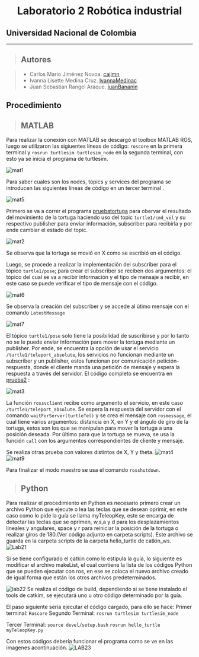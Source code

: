 <h1 align="center"> Laboratorio 2 Robótica industrial </h1>

## Universidad Nacional de Colombia
-------------------------------------------------------------
> ## Autores

  > - Carlos Mario Jiménez Novoa. [cajimn](https://github.com/cajimn)
  > - Ivanna Lisette Medina Cruz. [IvannaMedinac](https://github.com/IvannaMedinaC)
  > - Juan Sebastian Rangel Araque. [juanBananin](https://github.com/juanBananin)


## Procedimiento

> ## MATLAB

Para realizar la conexión con MATLAB se descargó el toolbox MATLAB ROS, luego se utilizaron las sigiuentes líneas de código: `roscore` en la primera terminal y `rosrun turtlesim turtlesim_node` en la segunda terminal, con esto ya se inicia el programa de turtlesim. 

![mat1](https://user-images.githubusercontent.com/51938754/191159316-b83342ee-dd84-4bd4-90d6-4a18f8050d39.png)


Para saber cuales son los nodes, topics y services del programa se introducen las siguientes líneas de código en un tercer terminal .


![mat5](https://user-images.githubusercontent.com/51938754/191159503-aa21de05-656b-44d0-a76c-2ba889d03193.png)

Primero se va a correr el programa [pruebatortuga](scripts/pruebatortuga.m) para obervar el resultado del movimiento de la tortuga haciendo uso del topic `turtle1/cmd_vel` y su respectivo publisher para enviar información, subscriber para recibirla y por ende cambiar el estado del topic.

![mat2](https://user-images.githubusercontent.com/51938754/191160162-ba412058-6894-47cb-995d-ac61213d503c.png)

Se observa que la tortuga se movió en X como se escribió en el código.

Luego, se procede a realizar la implementación del subscriber para el tópico `turtle1/pose`; para crear el subscriber se reciben dos argumentos: el tópico del cual se va a recibir información y el tipo de mensaje a recibir, en este caso se puede verificar el tipo de mensaje con el código.


![mat6](https://user-images.githubusercontent.com/51938754/191161123-b324b6dd-780c-4a07-8e67-0fa56981cceb.png)

Se observa la creación del subscriber y se accede al ùtimo mensaje con el comando `LatestMessage`

![mat7](https://user-images.githubusercontent.com/51938754/191161652-140778c3-5e53-4214-9584-b28b71f4dbed.png)

El tópico `turtle1/pose` solo tiene la posibilidad de suscribirse y por lo tanto no se le puede enviar información para mover la tortuga mediante un publisher. Por ende, se encuentra la opción de usar el servicio `/turtle1/teleport_absolute`, los servicios no funcionan mediante un subscriber y un publisher, estos funcionan por comunicación petición-respuesta, donde el cliente manda una petición de mensaje y espera la respuesta a través del servidor. 
El código completo se encuentra en [prueba2](scripts/prueba2.m) :

![mat3](https://user-images.githubusercontent.com/51938754/191162621-5d9412f9-5b0c-4b62-9c26-a7d61022b4e7.png)

La función `rossvclient` recibe como argumento el servicio, en este caso `/turtle1/teleport_absolute`. Se espera la respuesta del servidor con el comando `waitForServer(turtleTel)` y se crea el mensaje con `rosmessage`, el cual tiene varios argumentos: distancia en X, en Y y el ángulo de giro de la tortuga, estos son los que se manipulan para mover la tortuga a una posición deseada. Por último para que la tortuga se mueva, se usa la función `call` con los argumentos correspondientes de cliente y mensaje.

Se realiza otras prueba con valores distintos de X, Y y theta.
![mat4](https://user-images.githubusercontent.com/51938754/191163516-4f21a09c-a2ba-40ee-9afb-7b415092e7a5.png)
![mat9](https://user-images.githubusercontent.com/51938754/191165817-4fb8efaf-7625-448a-8c2a-1b3981ac5d6d.png)

Para finalizar el modo maestro se usa el comando `rosshutdown`.
> ## Python 
Para realizar el procedimiento en Python es necesario primero crear un archivo Python que ejecute o lea las teclas que se desean oprimir, en este caso como lo pide la guía se llama myTeleopKey, este se encarga de detectar las teclas que se oprimen, w,s,a y d para los desplazamientos lineales y angulares, space y r para reiniciar la posición de la tortuga o realizar giros de 180.(Ver código adjunto en carpeta scripts). Este archivo se guarda en la carpeta scripts de la carpeta hello_turtle de catkin_ws. 
![Lab21](https://user-images.githubusercontent.com/52113892/191166139-914db828-5a7a-4d1d-b2a9-68707c41847b.png)

Si se tiene configurado el catkin como lo estipula la guía, lo siguiente es modificar el archivo makeList, el cual contiene la lista de los códigos Python que se pueden ejecutar con ros, en ese se coloca el nuevo archivo creado de igual forma que están los otros archivos predeterminados. 


![lab22](https://user-images.githubusercontent.com/52113892/191166248-a68ba035-bab4-4506-a76e-23309a25d159.png)
Se realiza el código de build, dependiendo si se tiene instalado el tools de catkim, se ejecutará uno u otro código determinado por la guía. 

El paso siguiente sería ejecutar el código cargado, para ello se hace:
Primer terminal:
`Roscore`
Segundo Terminal:
`rosrun turtlesim turtlesim_node`

Tercer Terminal:
`source devel/setup.bash`
`rosrun hello_turtle myTeleopKey.py`

Con estos códigos debería funcionar el programa como se ve en las imagenes acontinuación.
![LAB23](https://user-images.githubusercontent.com/52113892/191166960-2a3d86ea-3f3c-4a2d-a2ad-f4fe1e1c1672.png)
